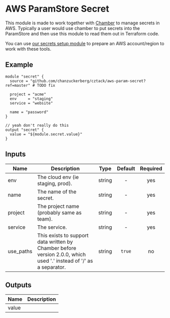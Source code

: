 # AWS ParamStore Secret

This module is made to work together with [Chamber](https://github.com/segmentio/chamber) to manage secrets in AWS. Typically a user would use chamber to put secrets into the ParamStore and then use this module to read them out in Terraform code.

You can use [our secrets setup module](../aws-param-secrets-setup/README.md) to prepare an AWS account/region to work with these tools.

## Example

```hcl
module "secret" {
  source = "github.com/chanzuckerberg/cztack/aws-param-secret?ref=master" # TODO fix

  project = "acme"
  env     = "staging"
  service = "website"

  name = "password"
}

// yeah don't really do this
output "secret" {
  value = "${module.secret.value}"
}
```

<!-- START -->

## Inputs

| Name | Description | Type | Default | Required |
|------|-------------|:----:|:-----:|:-----:|
| env | The cloud env (ie staging, prod). | string | - | yes |
| name | The name of the secret. | string | - | yes |
| project | The project name (probably same as team). | string | - | yes |
| service | The service. | string | - | yes |
| use_paths | This exists to support data written by Chamber before version 2.0.0, which used '.' instead of '/' as a separator. | string | `true` | no |

## Outputs

| Name | Description |
|------|-------------|
| value |  |

<!-- END -->
